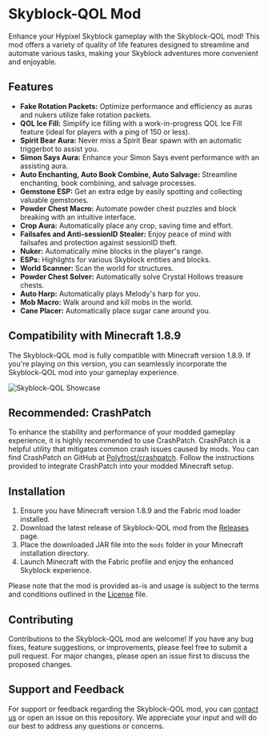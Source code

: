 # Skyblock-QOL Mod

Enhance your Hypixel Skyblock gameplay with the Skyblock-QOL mod! This mod offers a variety of quality of life features designed to streamline and automate various tasks, making your Skyblock adventures more convenient and enjoyable.


## Features

- **Fake Rotation Packets:** Optimize performance and efficiency as auras and nukers utilize fake rotation packets.
- **QOL Ice Fill:** Simplify ice filling with a work-in-progress QOL Ice Fill feature (ideal for players with a ping of 150 or less).
- **Spirit Bear Aura:** Never miss a Spirit Bear spawn with an automatic triggerbot to assist you.
- **Simon Says Aura:** Enhance your Simon Says event performance with an assisting aura.
- **Auto Enchanting, Auto Book Combine, Auto Salvage:** Streamline enchanting, book combining, and salvage processes.
- **Gemstone ESP:** Get an extra edge by easily spotting and collecting valuable gemstones.
- **Powder Chest Macro:** Automate powder chest puzzles and block breaking with an intuitive interface.
- **Crop Aura:** Automatically place any crop, saving time and effort.
- **Failsafes and Anti-sessionID Stealer:** Enjoy peace of mind with failsafes and protection against sessionID theft.
- **Nuker:** Automatically mine blocks in the player's range.
- **ESPs:** Highlights for various Skyblock entities and blocks.
- **World Scanner:** Scan the world for structures.
- **Powder Chest Solver:** Automatically solve Crystal Hollows treasure chests.
- **Auto Harp:** Automatically plays Melody's harp for you.
- **Mob Macro:** Walk around and kill mobs in the world.
- **Cane Placer:** Automatically place sugar cane around you.

## Compatibility with Minecraft 1.8.9

The Skyblock-QOL mod is fully compatible with Minecraft version 1.8.9. If you're playing on this version, you can seamlessly incorporate the Skyblock-QOL mod into your gameplay experience.

![Skyblock-QOL Showcase](https://i.imgur.com/1lM5GSn.png)

## Recommended: CrashPatch

To enhance the stability and performance of your modded gameplay experience, it is highly recommended to use CrashPatch. CrashPatch is a helpful utility that mitigates common crash issues caused by mods. You can find CrashPatch on GitHub at [Polyfrost/crashpatch](https://github.com/Polyfrost/crashpatch). Follow the instructions provided to integrate CrashPatch into your modded Minecraft setup.

## Installation

1. Ensure you have Minecraft version 1.8.9 and the Fabric mod loader installed.
2. Download the latest release of Skyblock-QOL mod from the [Releases]([link-to-releases-page](https://github.com/ogEricson/Skyblock-QOL-Xyris/releases/tag/1.4.7)) page.
3. Place the downloaded JAR file into the `mods` folder in your Minecraft installation directory.
4. Launch Minecraft with the Fabric profile and enjoy the enhanced Skyblock experience.

Please note that the mod is provided as-is and usage is subject to the terms and conditions outlined in the [License](link-to-license-file) file.

## Contributing

Contributions to the Skyblock-QOL mod are welcome! If you have any bug fixes, feature suggestions, or improvements, please feel free to submit a pull request. For major changes, please open an issue first to discuss the proposed changes.

## Support and Feedback

For support or feedback regarding the Skyblock-QOL mod, you can [contact us](mailto:your-email@example.com) or open an issue on this repository. We appreciate your input and will do our best to address any questions or concerns.
